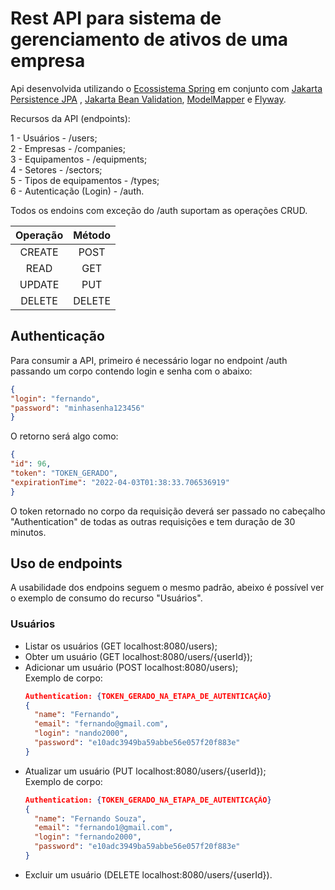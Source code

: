 # Rest API para sistema de gerenciamento de ativos de uma empresa

Api desenvolvida utilizando o [Ecossistema Spring](https://spring.io/) em conjunto
com [Jakarta Persistence JPA](https://jakarta.ee/specifications/persistence/)
, [Jakarta Bean Validation](https://jakarta.ee/specifications/bean-validation/), [ModelMapper](http://modelmapper.org/)
e [Flyway](https://flywaydb.org/).

Recursos da API (endpoints):

1 - Usuários - /users;<br>
2 - Empresas - /companies;<br>
3 - Equipamentos - /equipments;<br>
4 - Setores - /sectors;<br>
5 - Tipos de equipamentos - /types;<br>
6 - Autenticação (Login) - /auth.<br>

Todos os endoins com exceção do /auth suportam as operações CRUD.<br>

Operação | Método
:---------:|:-------:
CREATE   | POST
READ     | GET
UPDATE   | PUT
DELETE   | DELETE

## Authenticação

Para consumir a API, primeiro é necessário logar no endpoint /auth passando um corpo contendo login e senha com o abaixo:<br>

  ```JSON
  {
  "login": "fernando",
  "password": "minhasenha123456"
}
  ```

O retorno será algo como:<br>

  ```JSON
{
  "id": 96,
  "token": "TOKEN_GERADO",
  "expirationTime": "2022-04-03T01:38:33.706536919"
}
```
O token retornado no corpo da requisição deverá ser passado no cabeçalho "Authentication" 
de todas as outras requisições e tem duração de 30 minutos.<br>

## Uso de endpoints

A usabilidade dos endpoins seguem o mesmo padrão, abeixo é possível ver o exemplo de consumo do recurso "Usuários".

### Usuários

- Listar os usuários (GET localhost:8080/users);
- Obter um usuário (GET localhost:8080/users/{userId});
- Adicionar um usuário (POST localhost:8080/users);<br>
  Exemplo de corpo:
  ```JSON
  Authentication: {TOKEN_GERADO_NA_ETAPA_DE_AUTENTICAÇÃO}
  {
    "name": "Fernando",
    "email": "fernando@gmail.com",
    "login": "nando2000",
    "password": "e10adc3949ba59abbe56e057f20f883e"
  }
  ```
- Atualizar um usuário (PUT localhost:8080/users/{userId});<br>
  Exemplo de corpo:
  ```JSON
  Authentication: {TOKEN_GERADO_NA_ETAPA_DE_AUTENTICAÇÃO}
  {
    "name": "Fernando Souza",
    "email": "fernando1@gmail.com",
    "login": "fernando2000",
    "password": "e10adc3949ba59abbe56e057f20f883e"
  }
  ```
- Excluir um usuário (DELETE localhost:8080/users/{userId}).